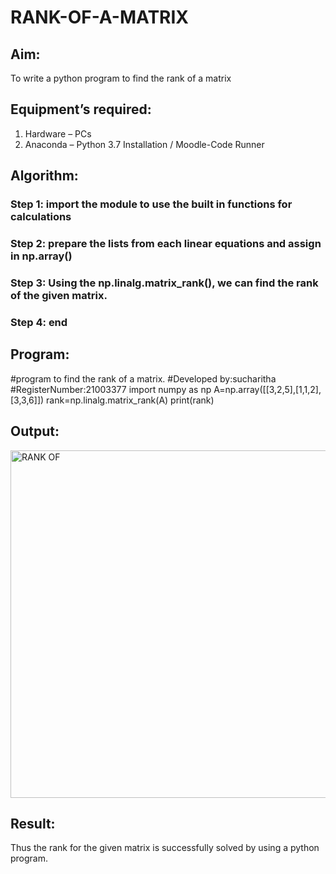 # RANK-OF-A-MATRIX
## Aim:
To write a python program to find the rank of a matrix
## Equipment’s required:
1. 	Hardware – PCs
2. 	Anaconda – Python 3.7 Installation / Moodle-Code Runner
## Algorithm:
### Step 1: import the module to use the built in functions for calculations
### Step 2: prepare the lists from each linear equations and assign in np.array()
### Step 3: Using the np.linalg.matrix_rank(), we can find the rank of the given matrix.
### Step 4: end
## Program:
#program to find the rank of a matrix.
#Developed by:sucharitha 
#RegisterNumber:21003377
import numpy as np
A=np.array([[3,2,5],[1,1,2],[3,3,6]])
rank=np.linalg.matrix_rank(A)
print(rank)

## Output:
<img width="556" alt="RANK OF" src="https://user-images.githubusercontent.com/94166007/144703741-2f8ecd80-6206-497f-9576-86a8ecc2f4ba.PNG">

## Result:
Thus the rank for the given matrix is successfully solved by  using a python program.

